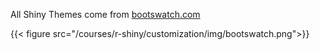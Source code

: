 All Shiny Themes come from [bootswatch.com](https://bootswatch.com)

{{< figure src="/courses/r-shiny/customization/img/bootswatch.png">}}
